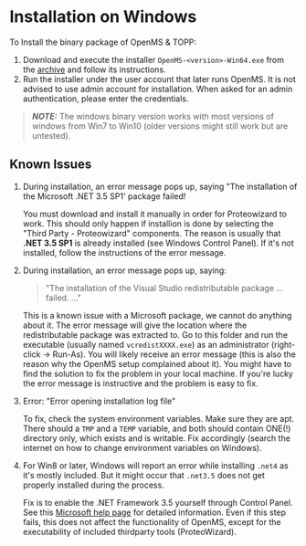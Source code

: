 Installation on Windows
=======================

To Install the binary package of OpenMS & TOPP:

1. Download and execute the installer `OpenMS-<version>-Win64.exe` from the [archive](https://abibuilder.informatik.uni-tuebingen.de/archive/openms/OpenMSInstaller/release/latest/) and follow its instructions.
2. Run the installer under the user account that later runs OpenMS. It is not advised to use admin account for
   installation. When asked for an admin authentication, please enter the credentials.

> **_NOTE:_** The windows binary version works with most versions of windows from Win7 to Win10 (older versions might
  still work but are untested).

 ## Known Issues

1. During installation, an error message pops up, saying "The installation of the Microsoft .NET 3.5 SP1' package failed!

   You must download and install it manually in order for Proteowizard to work.
   This should only happen if installion is done by selecting the "Third Party - Proteowizard" components. The reason is
   usually that **.NET 3.5 SP1** is already installed (see Windows Control Panel). If it's not installed, follow the
   instructions of the error message.
2. During installation, an error message pops up, saying:
   > "The installation of the Visual Studio redistributable package ... failed. ..."

   This is a known issue with a Microsoft package, we cannot do anything about it.
   The error message will give the location where the redistributable package was extracted to. Go to this folder and
   run the executable (usually named `vcredistXXXX.exe`) as an administrator (right-click -> Run-As). You will likely
   receive an error message (this is also the reason why the OpenMS setup complained about it). You might have to find
   the solution to fix the problem in your local machine. If you're lucky the error message is instructive and the
   problem is easy to fix.
3. Error: "Error opening installation log file"

   To fix, check the system environment variables. Make sure they are apt. There should a `TMP` and a `TEMP` variable,
   and both should contain ONE(!) directory only, which exists and is writable. Fix accordingly (search the internet on
   how to change environment variables on Windows).
4. For Win8 or later, Windows will report an error while installing `.net4` as it's mostly included. But it might occur
   that `.net3.5` does not get properly installed during the process.

   Fix is to enable the .NET Framework 3.5 yourself through Control Panel. See this [Microsoft help page](https://msdn.microsoft.com/de-de/library/hh506443(v=vs.110).aspx#ControlPanel) for detailed information. Even if this step fails, this does not affect the functionality of OpenMS, except for the executability of included thirdparty tools (ProteoWizard).
